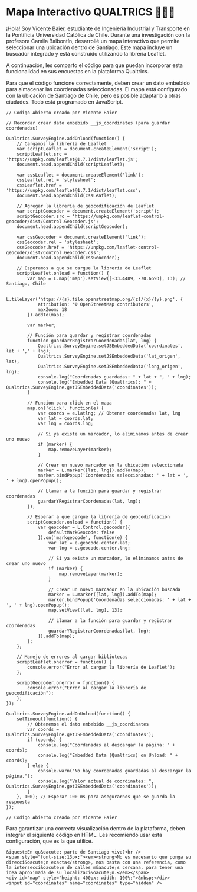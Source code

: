 # Mapa Interactivo QUALTRICS 👨🏻‍💻

¡Hola! Soy Vicente Baier, estudiante de Ingeniería Industrial y Transporte en la Pontificia Universidad Católica de Chile. Durante una investigación con la profesora Camila Balbontín, desarrollé un mapa interactivo que permite seleccionar una ubicación dentro de Santiago. Este mapa incluye un buscador integrado y está construido utilizando la librería Leaflet.

A continuación, les comparto el código para que puedan incorporar esta funcionalidad en sus encuestas en la plataforma Qualtrics.

Para que el código funcione correctamente, deben crear un dato embebido para almacenar las coordenadas seleccionadas. El mapa está configurado con la ubicación de Santiago de Chile, pero es posible adaptarlo a otras ciudades. Todo está programado en JavaScript.

	// Codigo Abierto creado por Vicente Baier 
	
	// Recordar crear dato embebido __js_coordinates (para guardar coordenadas)
	
	Qualtrics.SurveyEngine.addOnload(function() {
	    // Cargamos la librería de Leaflet
	    var scriptLeaflet = document.createElement('script');
	    scriptLeaflet.src = 'https://unpkg.com/leaflet@1.7.1/dist/leaflet.js';
	    document.head.appendChild(scriptLeaflet);
	
	    var cssLeaflet = document.createElement('link');
	    cssLeaflet.rel = 'stylesheet';
	    cssLeaflet.href = 'https://unpkg.com/leaflet@1.7.1/dist/leaflet.css';
	    document.head.appendChild(cssLeaflet);
	
	    // Agregar la librería de geocodificación de Leaflet
	    var scriptGeocoder = document.createElement('script');
	    scriptGeocoder.src = 'https://unpkg.com/leaflet-control-geocoder/dist/Control.Geocoder.js';
	    document.head.appendChild(scriptGeocoder);
	
	    var cssGeocoder = document.createElement('link');
	    cssGeocoder.rel = 'stylesheet';
	    cssGeocoder.href = 'https://unpkg.com/leaflet-control-geocoder/dist/Control.Geocoder.css';
	    document.head.appendChild(cssGeocoder);
	
	    // Esperamos a que se cargue la librería de Leaflet
	    scriptLeaflet.onload = function() {
	        var map = L.map('map').setView([-33.4489, -70.6693], 13); // Santiago, Chile
	
	        L.tileLayer('https://{s}.tile.openstreetmap.org/{z}/{x}/{y}.png', {
	            attribution: '© OpenStreetMap contributors',
	            maxZoom: 18
	        }).addTo(map);
	
	        var marker;
	
	        // Función para guardar y registrar coordenadas
	        function guardarYRegistrarCoordenadas(lat, lng) {
	            Qualtrics.SurveyEngine.setJSEmbeddedData('coordinates', lat + ',' + lng);
				Qualtrics.SurveyEngine.setJSEmbeddedData('lat_origen', lat);
				Qualtrics.SurveyEngine.setJSEmbeddedData('long_origen', lng);
	            console.log("Coordenadas guardadas: " + lat + ", " + lng);
	            console.log("Embedded Data (Qualtrics): " + Qualtrics.SurveyEngine.getJSEmbeddedData('coordinates'));
	        }
	
	        // Funcion para click en el mapa
	        map.on('click', function(e) {
	            var coords = e.latlng; // Obtener coordenadas lat, lng
	            var lat = coords.lat;
	            var lng = coords.lng;
	
	            // Si ya existe un marcador, lo eliminamos antes de crear uno nuevo
	            if (marker) {
	                map.removeLayer(marker);
	            }
	
	            // Crear un nuevo marcador en la ubicación seleccionada
	            marker = L.marker([lat, lng]).addTo(map);
	            marker.bindPopup('Coordenadas seleccionadas: ' + lat + ', ' + lng).openPopup();
	
	            // Llamar a la función para guardar y registrar coordenadas
	            guardarYRegistrarCoordenadas(lat, lng);
	        });
	
	        // Esperar a que cargue la librería de geocodificación
	        scriptGeocoder.onload = function() {
	            var geocoder = L.Control.geocoder({
	                defaultMarkGeocode: false
	            }).on('markgeocode', function(e) {
	                var lat = e.geocode.center.lat;
	                var lng = e.geocode.center.lng;
	
	                // Si ya existe un marcador, lo eliminamos antes de crear uno nuevo
	                if (marker) {
	                    map.removeLayer(marker);
	                }
	
	                // Crear un nuevo marcador en la ubicación buscada
	                marker = L.marker([lat, lng]).addTo(map);
	                marker.bindPopup('Coordenadas seleccionadas: ' + lat + ', ' + lng).openPopup();
	                map.setView([lat, lng], 13);
	
	                // Llamar a la función para guardar y registrar coordenadas
	                guardarYRegistrarCoordenadas(lat, lng);
	            }).addTo(map);
	        };
	    };
	
	    // Manejo de errores al cargar bibliotecas
	    scriptLeaflet.onerror = function() {
	        console.error("Error al cargar la librería de Leaflet");
	    };
	
	    scriptGeocoder.onerror = function() {
	        console.error("Error al cargar la librería de geocodificación");
	    };
	});
	
	Qualtrics.SurveyEngine.addOnUnload(function() {
	    setTimeout(function() {
	        // Obtenemos el dato embebido __js_coordinates 
	        var coords = Qualtrics.SurveyEngine.getJSEmbeddedData('coordinates');
	        if (coords) {
	            console.log("Coordenadas al descargar la página: " + coords);
	            console.log("Embedded Data (Qualtrics) on Unload: " + coords);
	        } else {
	            console.warn("No hay coordenadas guardadas al descargar la página.");
	            console.log("Valor actual de coordinates: ", Qualtrics.SurveyEngine.getJSEmbeddedData('coordinates'));
	        }
	    }, 100); // Esperar 100 ms para asegurarnos que se guarda la respuesta
	});

 	// Codigo Abierto creado por Vicente Baier

Para garantizar una correcta visualización dentro de la plataforma, deben integrar el siguiente código en HTML. Les recomiendo usar esta configuración, que es la que utilicé.

	&iquest;En qu&eacute; parte de Santiago vive?<br />
	<span style="font-size:13px;"><em><strong>No es necesario que ponga su direcci&oacute;n exacta</strong>, nos basta con una referencia, como la intersecci&oacute;n de calles m&aacute;s cercana, para tener una idea aproximada de su localizaci&oacute;n.</em></span>
	<div id="map" style="height: 400px; width: 100%;">&nbsp;</div>
	<input id="coordinates" name="coordinates" type="hidden" />
